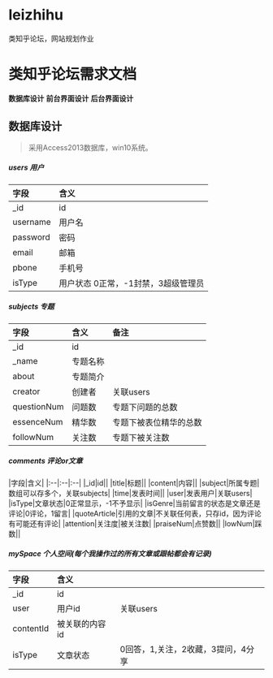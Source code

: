 # leizhihu
类知乎论坛，网站规划作业

# 类知乎论坛需求文档

**数据库设计**
**前台界面设计**
**后台界面设计**

## 数据库设计
> 采用Access2013数据库，win10系统。

##### users  用户
|字段|含义|
|:--|:--|
|_id|id|
|username|用户名|
|password|密码|
|email|邮箱|
|pbone|手机号|
|isType|用户状态 0正常，-1封禁，3超级管理员|

##### subjects  专题
|字段|含义|备注|
|:--|:--|:--|
|_id|id||
|_name|专题名称||
|about|专题简介||
|creator|创建者|关联users|
|questionNum|问题数|专题下问题的总数|
|essenceNum|精华数|专题下被表位精华的总数|
|followNum|关注数|专题下被关注数|

##### comments  评论or文章
|字段|含义|
|:--|:--|:--|
|_id|id||
|title|标题||
|content|内容||
|subject|所属专题|数组可以存多个，关联subjects|
|time|发表时间||
|user|发表用户|关联users|
|isType|文章状态|0正常显示，-1不予显示|
|isGenre|当前留言的状态是文章还是评论|0评论，1留言|
|quoteArticle|引用的文章|不关联任何表，只存id，因为评论有可能还有评论|
|attention|关注度|被关注数|
|praiseNum|点赞数||
|lowNum|踩数||

##### mySpace	个人空间(每个我操作过的所有文章或跟帖都会有记录)
|字段|含义||
|:--|:--|:--|
|_id|id||
|user|用户id|关联users|
|contentId|被关联的内容id||
|isType|文章状态|0回答，1,关注，2收藏，3提问，4分享|

